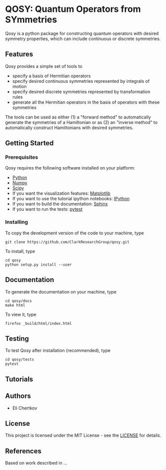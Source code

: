 # QOSY: Quantum Operators from SYmmetries

Qosy is a python package for constructing quantum operators with desired symmetry properties, which can include continuous or discrete symmetries. 

## Features

Qosy provides a simple set of tools to
- specify a basis of Hermitian operators
- specify desired continuous symmetries represented by integrals of motion
- specify desired discrete symmetries represented by transformation rules
- generate all the Hermitian operators in the basis of operators with these symmetries

The tools can be used as either (1) a "forward method" to automatically generate the symmetries of a Hamiltonian or as (2) an "inverse method" to automatically construct Hamiltonians with desired symmetries.

## Getting Started

### Prerequisites

Qosy requires the following software installed on your platform:
- [Python](https://www.python.org/)
- [Numpy](https://www.numpy.org/)
- [Scipy](https://www.scipy.org/)
- If you want the visualization features: [Matplotlib](https://www.matplotlib.org/)
- If you want to use the tutorial ipython notebooks: [IPython](https://www.ipython.org/)
- If you want to build the documentation: [Sphinx](http://www.sphinx-doc.org/)
- If you want to run the tests: [pytest](https://pytest.org)

### Installing

To copy the development version of the code to your machine, type
```
git clone https://github.com/ClarkResearchGroup/qosy.git
```
To install, type
```
cd qosy
python setup.py install --user
```

## Documentation

To generate the documentation on your machine, type

```
cd qosy/docs
make html
```

To view it, type

```
firefox _build/html/index.html
```

<!--- TODO: Create a link to the documentation on github. -->

## Testing

To test Qosy after installation (recommended), type
```
cd qosy/tests
pytest
```

## Tutorials

<!--- TODO: Create a few tutorials. At least two: one of forward method, one of inverse method. -->

## Authors

- Eli Chertkov

## License

This project is licensed under the MIT License - see the [LICENSE](./LICENSE) for details.

## References

Based on work described in ... <!--- [TODO: cite] -->
